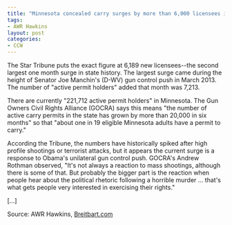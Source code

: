 ```yaml
---
title: "Minnesota concealed carry surges by more than 6,000 licensees in January alone"
tags:
- AWR Hawkins
layout: post
categories:
- CCW
---
```


The Star Tribune puts the exact figure at 6,189 new licensees--the second largest one month surge in state history. The largest surge came during the height of Senator Joe Manchin's (D-WV) gun control push in March 2013. The number of "active permit holders" added that month was 7,213.

There are currently "221,712 active permit holders" in Minnesota. The Gun Owners Civil Rights Alliance (GOCRA) says this means "the number of active carry permits in the state has grown by more than 20,000 in six months" so that "about one in 19 eligible Minnesota adults have a permit to carry."

According the Tribune, the numbers have historically spiked after high profile shootings or terrorist attacks, but it appears the current surge is a response to Obama's unilateral gun control push. GOCRA's Andrew Rothman observed, "It's not always a reaction to mass shootings, although there is some of that. But probably the bigger part is the reaction when people hear about the political rhetoric following a horrible murder ... that's what gets people very interested in exercising their rights."

\[&hellip;\]

Source: AWR Hawkins, [Breitbart.com](https://www.breitbart.com/big-government/2016/02/07/minnesota-concealed-carry-surges-by-more-than-6000-licensees-in-january/)
